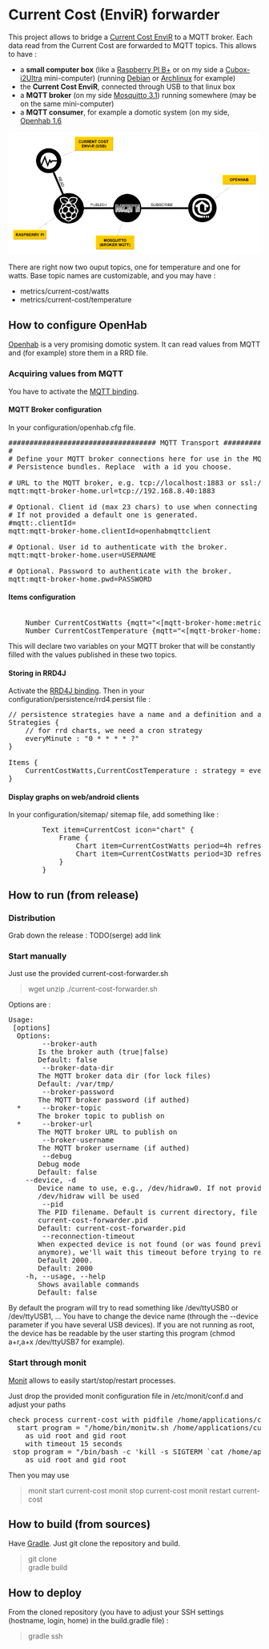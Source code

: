 # Current Cost (EnviR) forwarder

This project allows to bridge a [Current Cost EnviR](http://www.currentcost.com/) to a MQTT broker. Each data read from the Current Cost are forwarded to MQTT topics.
This allows to have :

- a **small computer box** (like a [Raspberry PI B+](http://www.raspberrypi.org/) or on my side a [Cubox-i2Ultra](http://www.raspberrypi.org/) mini-computer) (running [Debian](https://www.debian.org/) or [Archlinux](https://www.archlinux.org/) for example)
- the **Current Cost EnviR**, connected through USB to that linux box 
- a **MQTT broker** (on my side [Mosquitto 3.1](http://mosquitto.org/)) running somewhere (may be on the same mini-computer)
- a **MQTT consumer**, for example a domotic system (on my side, [Openhab 1.6](http://www.openhab.org/) 

![Current Cost Forwarder schema](https://github.com/SR-G/current-cost-forwarder/raw/master/schema-current-cost-forwarder.png)

There are right now two ouput topics, one for temperature and one for watts. Base topic names are customizable, and you may have :

- metrics/current-cost/watts
- metrics/current-cost/temperature

## How to configure OpenHab

[Openhab](http://www.openhab.org/) is a very promising domotic system. It can read values from MQTT and (for example) store them in a RRD file.

### Acquiring values from MQTT

You have to activate the [MQTT binding](https://github.com/openhab/openhab/wiki/MQTT-Binding).

#### MQTT Broker configuration

In your configuration/openhab.cfg file. 

<pre>
################################### MQTT Transport #########################################
#
# Define your MQTT broker connections here for use in the MQTT Binding or MQTT
# Persistence bundles. Replace <broker> with a id you choose.

# URL to the MQTT broker, e.g. tcp://localhost:1883 or ssl://localhost:8883
mqtt:mqtt-broker-home.url=tcp://192.168.8.40:1883

# Optional. Client id (max 23 chars) to use when connecting to the broker.
# If not provided a default one is generated.
#mqtt:<broker>.clientId=<clientId>
mqtt:mqtt-broker-home.clientId=openhabmqttclient

# Optional. User id to authenticate with the broker.
mqtt:mqtt-broker-home.user=USERNAME

# Optional. Password to authenticate with the broker.
mqtt:mqtt-broker-home.pwd=PASSWORD
</pre>

#### Items configuration

<pre> 
	Number CurrentCostWatts {mqtt="<[mqtt-broker-home:metrics/current-cost/watts:state:default]"} 
	Number CurrentCostTemperature {mqtt="<[mqtt-broker-home:metrics/current-cost/temperature:state:default]"} 
</pre>

This will declare two variables on your MQTT broker that will be constantly filled with the values published in these two topics. 

#### Storing in RRD4J

Activate the [RRD4J binding](https://github.com/openhab/openhab/wiki/rrd4j-Persistence). Then in your configuration/persistence/rrd4.persist file :

<pre>
// persistence strategies have a name and a definition and are referred to in the "Items" section
Strategies {
	// for rrd charts, we need a cron strategy
	everyMinute : "0 * * * * ?"
}

Items {
	CurrentCostWatts,CurrentCostTemperature : strategy = everyMinute, restoreOnStartup
}
</pre>

#### Display graphs on web/android clients 

In your configuration/sitemap/ sitemap file, add something like : 

<pre>
		Text item=CurrentCost icon="chart" {
			Frame {
				Chart item=CurrentCostWatts period=4h refresh=3600 visibility=[Weather_Chart_Period==2]
				Chart item=CurrentCostWatts period=3D refresh=20000 visibility=[Weather_Chart_Period==2]
			}
		}
</pre>
## How to run (from release)

### Distribution

Grab down the release : TODO(serge) add link

### Start manually

Just use the provided current-cost-forwarder.sh

> wget <distribution>
> unzip <distribution>
> ./current-cost-forwarder.sh <options>

Options are : 

<pre>
Usage: <main class> [options]
  Options:
        --broker-auth
       Is the broker auth (true|false)
       Default: false
        --broker-data-dir
       The MQTT broker data dir (for lock files)
       Default: /var/tmp/
        --broker-password
       The MQTT broker password (if authed)
  *     --broker-topic
       The broker topic to publish on
  *     --broker-url
       The MQTT broker URL to publish on
        --broker-username
       The MQTT broker username (if authed)
        --debug
       Debug mode
       Default: false
    --device, -d
       Device name to use, e.g., /dev/hidraw0. If not provided, the first
       /dev/hidraw will be used
        --pid
       The PID filename. Default is current directory, file
       current-cost-forwarder.pid
       Default: current-cost-forwarder.pid
        --reconnection-timeout
       When expected device is not found (or was found previously but not
       anymore), we'll wait this timeout before trying to reconnect. In milliseconds.
       Default 2000.
       Default: 2000
    -h, --usage, --help
       Shows available commands
       Default: false
</pre>

By default the program will try to read something like /dev/ttyUSB0 or /dev/ttyUSB1, ... You have to change the device name (through the --device parameter if you have several USB devices). If you are not running as root, the device has be readable by the user starting this program (chmod a+r,a+x /dev/ttyUSB7 for example). 

### Start through monit

[Monit](http://mmonit.com/monit/) allows to easily start/stop/restart processes.

Just drop the provided monit configuration file in /etc/monit/conf.d and adjust your paths

<pre>
check process current-cost with pidfile /home/applications/currentcost/current-cost-forwarder.pid
  start program = "/home/bin/monitw.sh /home/applications/currentcost/current-cost-forwarder.sh"
    as uid root and gid root
    with timeout 15 seconds
 stop program = "/bin/bash -c 'kill -s SIGTERM `cat /home/applications/currentcost/current-cost-forwarder.pid`'"
    as uid root and gid root
</pre> 

Then you may use
> monit start current-cost
> monit stop current-cost
> monit restart current-cost	

## How to build (from sources)

Have [Gradle](https://www.gradle.org). Just git clone the repository and build.
> git clone  
> gradle build

## How to deploy

From the cloned repository (you have to adjust your SSH settings (hostname, login, home) in the build.gradle file) :
> gradle ssh 

